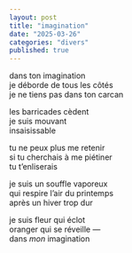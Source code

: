 ```yaml
---
layout: post
title: "imagination"
date: "2025-03-26"
categories: "divers"
published: true
---
```



dans ton imagination  
je déborde de tous les côtés  
je ne tiens pas dans ton carcan  

les barricades cèdent  
je suis mouvant  
insaisissable  

tu ne peux plus me retenir  
si tu cherchais à me piétiner  
tu t’enliserais  

je suis un souffle vaporeux  
qui respire l’air du printemps  
après un hiver trop dur  

je suis fleur qui éclot  
oranger qui se réveille —  
dans *mon* imagination  
